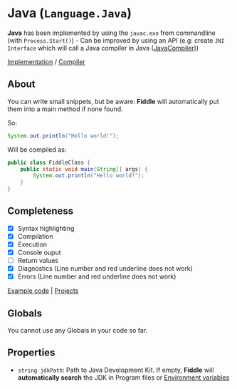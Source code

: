 # Java (`Language.Java`)

**Java** has been implemented by using the `javac.exe` from commandline (with `Process.Start()`) - Can be improved by using an API (e.g: create `JNI Interface` which will call a Java compiler in Java ([JavaCompiler](https://docs.oracle.com/javase/7/docs/api/javax/tools/JavaCompiler.html)))

[Implementation](https://github.com/mrousavy/Fiddle/tree/master/Fiddle.Compilers/Implementation/Java) / [Compiler](https://github.com/mrousavy/Fiddle/blob/master/Fiddle.Compilers/Implementation/Java/JavaCompiler.cs)

## About
You can write small snippets, but be aware: **Fiddle** will automatically put them into a main method if none found.

So:
```java
System.out.println("Hello world!");
```
Will be compiled as:
```java
public class FiddleClass {
    public static void main(String[] args) {
        System.out.println("Hello world!");
    }
}
```

## Completeness

- [x] Syntax highlighting
- [x] Compilation
- [x] Execution
- [x] Console ouput
- [ ] Return values
- [x] Diagnostics (Line number and red underline does not work)
- [x] Errors (Line number and red underline does not work)

[Example code](https://github.com/mrousavy/Fiddle/blob/master/Fiddle.Compilers/Implementation/Java/JavaDemo.java) | [Projects](https://github.com/mrousavy/Fiddle/projects)

## Globals
You cannot use any Globals in your code so far.

## Properties
- `string jdkPath`: Path to Java Development Kit. If empty, **Fiddle** will **automatically search** the JDK in Program files or [Environment variables](https://www.java.com/en/download/help/path.xml)
